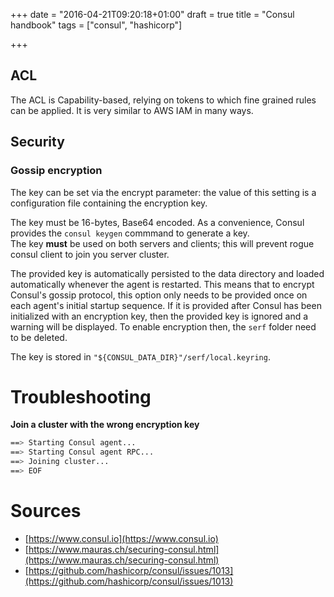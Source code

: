 +++
date = "2016-04-21T09:20:18+01:00"
draft = true
title = "Consul handbook"
tags = ["consul", "hashicorp"]

+++

## ACL
The ACL is Capability-based, relying on tokens to which fine grained rules can be applied. It is very similar to AWS IAM in many ways.  

## Security
### Gossip encryption
The key can be set via the encrypt parameter: the value of this setting is a configuration file containing the encryption key.

The key must be 16-bytes, Base64 encoded. As a convenience, Consul provides the `consul keygen` commmand to generate a key.  
The key **must** be used on both servers and clients; this will prevent rogue consul client to join you server cluster.  

The provided key is automatically persisted to the data directory and loaded automatically whenever the agent is restarted. This means that to encrypt Consul's gossip protocol, this option only needs to be provided once on each agent's initial startup sequence. If it is provided after Consul has been initialized with an encryption key, then the provided key is ignored and a warning will be displayed. To enable encryption then, the `serf` folder need to be deleted.

The key is stored in `"${CONSUL_DATA_DIR}"/serf/local.keyring`.

# Troubleshooting
**Join a cluster with the wrong encryption key**
```bash
==> Starting Consul agent...
==> Starting Consul agent RPC...
==> Joining cluster...
==> EOF
```

# Sources
- [https://www.consul.io](https://www.consul.io)
- [https://www.mauras.ch/securing-consul.html](https://www.mauras.ch/securing-consul.html)
- [https://github.com/hashicorp/consul/issues/1013](https://github.com/hashicorp/consul/issues/1013)
